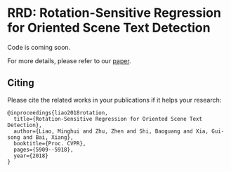 


# RRD: Rotation-Sensitive Regression for Oriented Scene Text Detection

Code is coming soon.

For more details, please refer to our [paper](http://openaccess.thecvf.com/content_cvpr_2018/papers/Liao_Rotation-Sensitive_Regression_for_CVPR_2018_paper.pdf). 

## Citing

Please cite the related works in your publications if it helps your research:

    @inproceedings{liao2018rotation,
      title={Rotation-Sensitive Regression for Oriented Scene Text Detection},
      author={Liao, Minghui and Zhu, Zhen and Shi, Baoguang and Xia, Gui-song and Bai, Xiang},
      booktitle={Proc. CVPR},
      pages={5909--5918},
      year={2018}
    }



 


